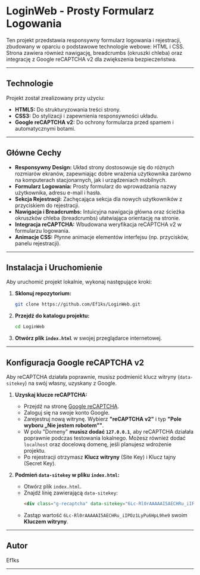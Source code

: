 # LoginWeb - Prosty Formularz Logowania

Ten projekt przedstawia responsywny formularz logowania i rejestracji, zbudowany w oparciu o podstawowe technologie webowe: HTML i CSS. Strona zawiera również nawigację, breadcrumbs (okruszki chleba) oraz integrację z Google reCAPTCHA v2 dla zwiększenia bezpieczeństwa.

---

## Technologie

Projekt został zrealizowany przy użyciu:

* **HTML5:** Do strukturyzowania treści strony.
* **CSS3:** Do stylizacji i zapewnienia responsywności układu.
* **Google reCAPTCHA v2:** Do ochrony formularza przed spamem i automatycznymi botami.

---

## Główne Cechy

* **Responsywny Design:** Układ strony dostosowuje się do różnych rozmiarów ekranów, zapewniając dobre wrażenia użytkownika zarówno na komputerach stacjonarnych, jak i urządzeniach mobilnych.
* **Formularz Logowania:** Prosty formularz do wprowadzania nazwy użytkownika, adresu e-mail i hasła.
* **Sekcja Rejestracji:** Zachęcająca sekcja dla nowych użytkowników z przyciskiem do rejestracji.
* **Nawigacja i Breadcrumbs:** Intuicyjna nawigacja główna oraz ścieżka okruszków chleba (breadcrumbs) ułatwiająca orientację na stronie.
* **Integracja reCAPTCHA:** Wbudowana weryfikacja reCAPTCHA v2 w formularzu logowania.
* **Animacje CSS:** Płynne animacje elementów interfejsu (np. przycisków, panelu rejestracji).

---

## Instalacja i Uruchomienie

Aby uruchomić projekt lokalnie, wykonaj następujące kroki:

1.  **Sklonuj repozytorium:**
    ```bash
    git clone https://github.com/Ef1ks/LoginWeb.git
    ```
2.  **Przejdź do katalogu projektu:**
    ```bash
    cd LoginWeb
    ```
3.  **Otwórz plik `index.html`** w swojej przeglądarce internetowej.

---

## Konfiguracja Google reCAPTCHA v2

Aby reCAPTCHA działała poprawnie, musisz podmienić klucz witryny (`data-sitekey`) na swój własny, uzyskany z Google.

1.  **Uzyskaj klucze reCAPTCHA:**
    * Przejdź na stronę [Google reCAPTCHA](https://www.google.com/recaptcha/admin/create).
    * Zaloguj się na swoje konto Google.
    * Zarejestruj nową witrynę. Wybierz **"reCAPTCHA v2"** i typ **"Pole wyboru „Nie jestem robotem”"**.
    * W polu "Domeny" **musisz dodać `127.0.0.1`**, aby reCAPTCHA działała poprawnie podczas testowania lokalnego. Możesz również dodać `localhost` oraz docelową domenę, jeśli planujesz wdrożenie projektu.
    * Po rejestracji otrzymasz **Klucz witryny** (Site Key) i Klucz tajny (Secret Key).

2.  **Podmień `data-sitekey` w pliku `index.html`:**
    * Otwórz plik `index.html`.
    * Znajdź linię zawierającą `data-sitekey`:
        ```html
        <div class="g-recaptcha" data-sitekey="6Lc-Rl0rAAAAAI5AECHRu_iIPOz1LyPu6HpL9he9" required></div>
        ```
    * Zastąp wartość `6Lc-Rl0rAAAAAI5AECHRu_iIPOz1LyPu6HpL9he9` swoim **Kluczem witryny**.

---

## Autor

Ef1ks

---


